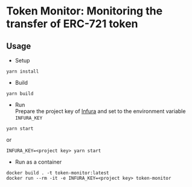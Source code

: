 # Token Monitor: Monitoring the transfer of ERC-721 token

## Usage
- Setup  

```
yarn install
```

- Build  

```
yarn build
```

- Run  
Prepare the project key of [Infura](https://infura.io) and set to the environment variable `INFURA_KEY`  

```
yarn start
```

or

```
INFURA_KEY=<project key> yarn start
```

- Run as a container

```
docker build . -t token-monitor:latest
docker run --rm -it -e INFURA_KEY=<project key> token-monitor
```